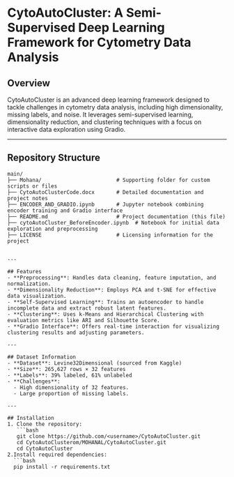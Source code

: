 # CytoAutoCluster: A Semi-Supervised Deep Learning Framework for Cytometry Data Analysis

## Overview
CytoAutoCluster is an advanced deep learning framework designed to tackle challenges in cytometry data analysis, including high dimensionality, missing labels, and noise. It leverages semi-supervised learning, dimensionality reduction, and clustering techniques with a focus on interactive data exploration using Gradio.

---

## Repository Structure

```plaintext
main/
├── Mohana/                        # Supporting folder for custom scripts or files
├── CytoAutoClusterCode.docx       # Detailed documentation and project notes
├── ENCODER_AND_GRADIO.ipynb       # Jupyter notebook combining encoder training and Gradio interface
├── README.md                      # Project documentation (this file)
├── cytoAutoCluster_BeforeEncoder.ipynb  # Notebook for initial data exploration and preprocessing
├── LICENSE                        # Licensing information for the project


---

## Features
- **Preprocessing**: Handles data cleaning, feature imputation, and normalization.
- **Dimensionality Reduction**: Employs PCA and t-SNE for effective data visualization.
- **Self-Supervised Learning**: Trains an autoencoder to handle incomplete data and extract robust latent features.
- **Clustering**: Uses k-Means and Hierarchical Clustering with evaluation metrics like ARI and Silhouette Score.
- **Gradio Interface**: Offers real-time interaction for visualizing clustering results and adjusting parameters.

---

## Dataset Information
- **Dataset**: Levine32Dimensional (sourced from Kaggle)
- **Size**: 265,627 rows × 32 features
- **Labels**: 39% labeled, 61% unlabeled
- **Challenges**:
  - High dimensionality of 32 features.
  - Large proportion of missing labels.

---

## Installation
1. Clone the repository:
   ```bash
   git clone https://github.com/<username>/CytoAutoCluster.git
   cd CytoAutoClusterom/MOHANAL/CytoAutoCluster.git
   cd CytoAutoCluster
2.Install required dependencies:
  ```bash
  pip install -r requirements.txt



